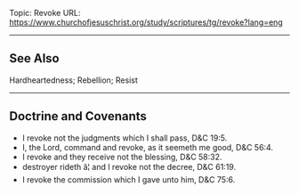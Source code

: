 Topic: Revoke
URL: https://www.churchofjesuschrist.org/study/scriptures/tg/revoke?lang=eng

---

## See Also

Hardheartedness; Rebellion; Resist

---

## Doctrine and Covenants

- I revoke not the judgments which I shall pass, D&C 19:5.
- I, the Lord, command and revoke, as it seemeth me good, D&C 56:4.
- I revoke and they receive not the blessing, D&C 58:32.
- destroyer rideth â¦ and I revoke not the decree, D&C 61:19.
- I revoke the commission which I gave unto him, D&C 75:6.

